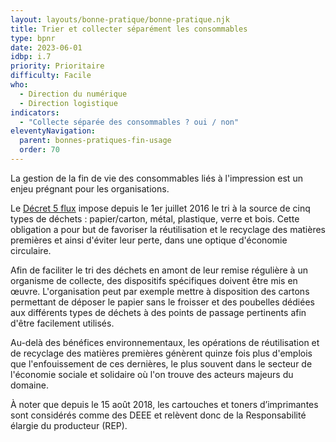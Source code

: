 ```yaml
---
layout: layouts/bonne-pratique/bonne-pratique.njk
title: Trier et collecter séparément les consommables
type: bpnr
date: 2023-06-01
idbp: i.7
priority: Prioritaire
difficulty: Facile
who:
  - Direction du numérique
  - Direction logistique
indicators:
  - "Collecte séparée des consommables ? oui / non"
eleventyNavigation:
  parent: bonnes-pratiques-fin-usage
  order: 70
---
```


La gestion de la fin de vie des consommables liés à l'impression est un enjeu prégnant pour les organisations.

Le [Décret 5 flux](https://www.legifrance.gouv.fr/jorf/id/JORFTEXT000043799891) impose depuis le 1er juillet 2016 le tri à la source de cinq types de déchets : papier/carton, métal, plastique, verre et bois. Cette obligation a pour but de favoriser la réutilisation et le recyclage des matières premières et ainsi d'éviter leur perte, dans une optique d'économie circulaire.

Afin de faciliter le tri des déchets en amont de leur remise régulière à un organisme de collecte, des dispositifs spécifiques doivent être mis en œuvre. L'organisation peut par exemple mettre à disposition des cartons permettant de déposer le papier sans le froisser et des poubelles dédiées aux différents types de déchets à des points de passage pertinents afin d'être facilement utilisés.

Au-delà des bénéfices environnementaux, les opérations de réutilisation et de recyclage des matières premières génèrent quinze fois plus d'emplois que l'enfouissement de ces dernières, le plus souvent dans le secteur de l'économie sociale et solidaire où l'on trouve des acteurs majeurs du domaine. 

À noter que depuis le 15 août 2018, les cartouches et toners d’imprimantes sont considérés comme des DEEE et relèvent donc de la Responsabilité élargie du producteur (REP).
